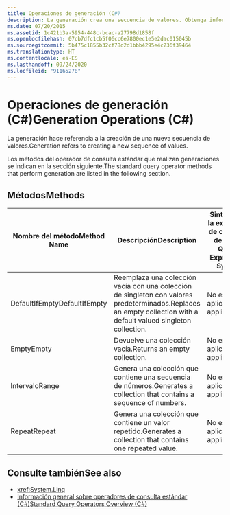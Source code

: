 ```yaml
---
title: Operaciones de generación (C#)
description: La generación crea una secuencia de valores. Obtenga información sobre los métodos de operador de consulta estándar de LINQ en C# que realizan la generación.
ms.date: 07/20/2015
ms.assetid: 1c421b3a-5954-448c-bcac-a27798d1858f
ms.openlocfilehash: 07cb7dfc1cb5f06cc6e7800ec1e5e2dac015045b
ms.sourcegitcommit: 5b475c1855b32cf78d2d1bbb4295e4c236f39464
ms.translationtype: HT
ms.contentlocale: es-ES
ms.lasthandoff: 09/24/2020
ms.locfileid: "91165278"
---
```

# <a name="generation-operations-c"></a><span data-ttu-id="5b4c5-104">Operaciones de generación (C#)</span><span class="sxs-lookup"><span data-stu-id="5b4c5-104">Generation Operations (C#)</span></span>

<span data-ttu-id="5b4c5-105">La generación hace referencia a la creación de una nueva secuencia de valores.</span><span class="sxs-lookup"><span data-stu-id="5b4c5-105">Generation refers to creating a new sequence of values.</span></span>  
  
 <span data-ttu-id="5b4c5-106">Los métodos del operador de consulta estándar que realizan generaciones se indican en la sección siguiente.</span><span class="sxs-lookup"><span data-stu-id="5b4c5-106">The standard query operator methods that perform generation are listed in the following section.</span></span>  
  
## <a name="methods"></a><span data-ttu-id="5b4c5-107">Métodos</span><span class="sxs-lookup"><span data-stu-id="5b4c5-107">Methods</span></span>  
  
|<span data-ttu-id="5b4c5-108">Nombre del método</span><span class="sxs-lookup"><span data-stu-id="5b4c5-108">Method Name</span></span>|<span data-ttu-id="5b4c5-109">Descripción</span><span class="sxs-lookup"><span data-stu-id="5b4c5-109">Description</span></span>|<span data-ttu-id="5b4c5-110">Sintaxis de la expresión de consulta de C#</span><span class="sxs-lookup"><span data-stu-id="5b4c5-110">C# Query Expression Syntax</span></span>|<span data-ttu-id="5b4c5-111">Más información</span><span class="sxs-lookup"><span data-stu-id="5b4c5-111">More Information</span></span>|  
|-----------------|-----------------|---------------------------------|----------------------|  
|<span data-ttu-id="5b4c5-112">DefaultIfEmpty</span><span class="sxs-lookup"><span data-stu-id="5b4c5-112">DefaultIfEmpty</span></span>|<span data-ttu-id="5b4c5-113">Reemplaza una colección vacía con una colección de singleton con valores predeterminados.</span><span class="sxs-lookup"><span data-stu-id="5b4c5-113">Replaces an empty collection with a default valued singleton collection.</span></span>|<span data-ttu-id="5b4c5-114">No es aplicable.</span><span class="sxs-lookup"><span data-stu-id="5b4c5-114">Not applicable.</span></span>|<xref:System.Linq.Enumerable.DefaultIfEmpty%2A?displayProperty=nameWithType><br /><br /> <xref:System.Linq.Queryable.DefaultIfEmpty%2A?displayProperty=nameWithType>|  
|<span data-ttu-id="5b4c5-115">Empty</span><span class="sxs-lookup"><span data-stu-id="5b4c5-115">Empty</span></span>|<span data-ttu-id="5b4c5-116">Devuelve una colección vacía.</span><span class="sxs-lookup"><span data-stu-id="5b4c5-116">Returns an empty collection.</span></span>|<span data-ttu-id="5b4c5-117">No es aplicable.</span><span class="sxs-lookup"><span data-stu-id="5b4c5-117">Not applicable.</span></span>|<xref:System.Linq.Enumerable.Empty%2A?displayProperty=nameWithType>|  
|<span data-ttu-id="5b4c5-118">Intervalo</span><span class="sxs-lookup"><span data-stu-id="5b4c5-118">Range</span></span>|<span data-ttu-id="5b4c5-119">Genera una colección que contiene una secuencia de números.</span><span class="sxs-lookup"><span data-stu-id="5b4c5-119">Generates a collection that contains a sequence of numbers.</span></span>|<span data-ttu-id="5b4c5-120">No es aplicable.</span><span class="sxs-lookup"><span data-stu-id="5b4c5-120">Not applicable.</span></span>|<xref:System.Linq.Enumerable.Range%2A?displayProperty=nameWithType>|  
|<span data-ttu-id="5b4c5-121">Repeat</span><span class="sxs-lookup"><span data-stu-id="5b4c5-121">Repeat</span></span>|<span data-ttu-id="5b4c5-122">Genera una colección que contiene un valor repetido.</span><span class="sxs-lookup"><span data-stu-id="5b4c5-122">Generates a collection that contains one repeated value.</span></span>|<span data-ttu-id="5b4c5-123">No es aplicable.</span><span class="sxs-lookup"><span data-stu-id="5b4c5-123">Not applicable.</span></span>|<xref:System.Linq.Enumerable.Repeat%2A?displayProperty=nameWithType>|  
  
## <a name="see-also"></a><span data-ttu-id="5b4c5-124">Consulte también</span><span class="sxs-lookup"><span data-stu-id="5b4c5-124">See also</span></span>

- <xref:System.Linq>
- [<span data-ttu-id="5b4c5-125">Información general sobre operadores de consulta estándar (C#)</span><span class="sxs-lookup"><span data-stu-id="5b4c5-125">Standard Query Operators Overview (C#)</span></span>](./standard-query-operators-overview.md)
